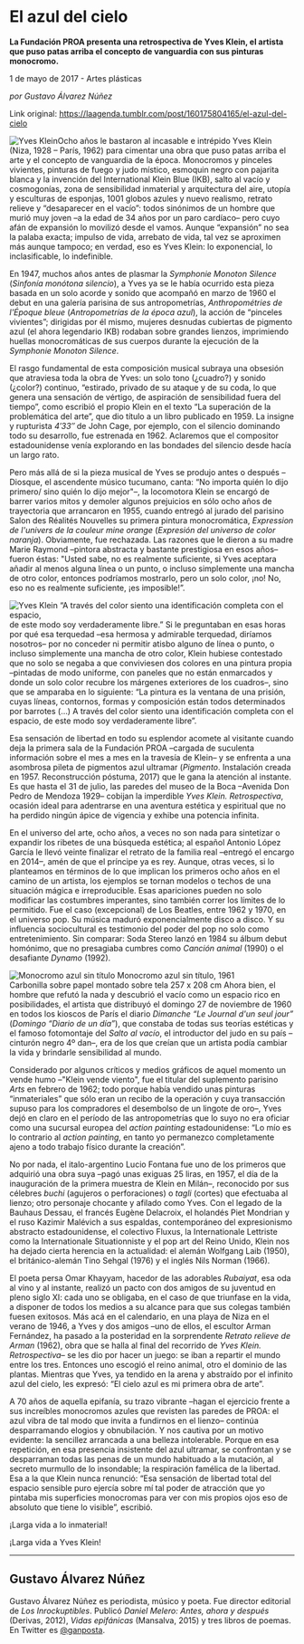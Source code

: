 # El azul del cielo

**La Fundación PROA presenta una retrospectiva de Yves Klein, el artista que puso patas arriba el concepto de vanguardia con sus pinturas monocromo.**

1 de mayo de 2017 - Artes plásticas

_por Gustavo Álvarez Núñez_

Link original: https://laagenda.tumblr.com/post/160175804165/el-azul-del-cielo

![Yves Klein](https://64.media.tumblr.com/3f8c1e25df8750e8beaa428e74032a05/tumblr_inline_pjzvonPorY1t6q87u_500.jpg)Ocho años le bastaron al incasable e intrépido Yves Klein (Niza, 1928 – París, 1962) para cimentar una obra que puso patas arriba el arte y el concepto de vanguardia de la época. Monocromos y pinceles vivientes, pinturas de fuego y judo místico, esmoquin negro con pajarita blanca y la invención del International Klein Blue (IKB), salto al vacío y cosmogonías, zona de sensibilidad inmaterial y arquitectura del aire, utopía y esculturas de esponjas, 1001 globos azules y nuevo realismo, retrato relieve y “desaparecer en el vacío”: todos sinónimos de un hombre que murió muy joven –a la edad de 34 años por un paro cardíaco– pero cuyo afán de expansión lo movilizó desde el vamos. Aunque “expansión” no sea la palaba exacta; impulso de vida, arrebato de vida, tal vez se aproximen más aunque tampoco; en verdad, eso es Yves Klein: lo exponencial, lo inclasificable, lo indefinible.

En 1947, muchos años antes de plasmar la *Symphonie Monoton Silence* (*Sinfonía monótona silencio*), a Yves ya se le había ocurrido esta pieza basada en un solo acorde y sonido que acompañó en marzo de 1960 el debut en una galería parisina de sus antropometrías, *Anthropométries de l'Époque bleue* (*Antropometrías de la época azul*), la acción de “pinceles vivientes”; dirigidas por él mismo, mujeres desnudas cubiertas de pigmento azul (el ahora legendario IKB) rodaban sobre grandes lienzos, imprimiendo huellas monocromáticas de sus cuerpos durante la ejecución de la *Symphonie Monoton Silence*.

El rasgo fundamental de esta composición musical subraya una obsesión que atraviesa toda la obra de Yves: un solo tono (¿cuadro?) y sonido (¿color?) continuo, “estirado, privado de su ataque y de su coda, lo que genera una sensación de vértigo, de aspiración de sensibilidad fuera del tiempo”, como escribió el propio Klein en el texto “La superación de la problemática del arte”, que dio título a un libro publicado en 1959. La insigne y rupturista *4′33″* de John Cage, por ejemplo, con el silencio dominando todo su desarrollo, fue estrenada en 1962. Aclaremos que el compositor estadounidense venía explorando en las bondades del silencio desde hacía un largo rato.

Pero más allá de si la pieza musical de Yves se produjo antes o después –Diosque, el ascendente músico tucumano, canta: “No importa quién lo dijo primero/ sino quién lo dijo mejor"–, la locomotora Klein se encargó de barrer varios mitos y demoler algunos prejuicios en sólo ocho años de trayectoria que arrancaron en 1955, cuando entregó al jurado del parisino Salon des Réalités Nouvelles su primera pintura monocromática, *Expression de l'univers de la couleur mine orange* (*Expresión del universo de color naranja*). Obviamente, fue rechazada. Las razones que le dieron a su madre Marie Raymond –pintora abstracta y bastante prestigiosa en esos años– fueron éstas: "Usted sabe, no es realmente suficiente, si Yves aceptara añadir al menos alguna línea o un punto, o incluso simplemente una mancha de otro color, entonces podríamos mostrarlo, pero un solo color, ¡no! No, eso no es realmente suficiente, ¡es imposible!”.

![Yves Klein](https://64.media.tumblr.com/3f8c1e25df8750e8beaa428e74032a05/tumblr_inline_pjzvonPorY1t6q87u_500.jpg) “A través del color siento una identificación completa con el espacio,  
de este modo soy verdaderamente libre.” Si le preguntaban en esas horas por qué esa terquedad –esa hermosa y admirable terquedad, diríamos nosotros– por no conceder ni permitir atisbo alguno de línea o punto, o incluso simplemente una mancha de otro color, Klein hubiese contestado que no solo se negaba a que conviviesen dos colores en una pintura propia –pintadas de modo uniforme, con paneles que no están enmarcados y donde un solo color recubre los márgenes exteriores de los cuadros–, sino que se amparaba en lo siguiente: “La pintura es la ventana de una prisión, cuyas líneas, contornos, formas y composición están todos determinados por barrotes (…) A través del color siento una identificación completa con el espacio, de este modo soy verdaderamente libre”.

Esa sensación de libertad en todo su esplendor acomete al visitante cuando deja la primera sala de la Fundación PROA –cargada de suculenta información sobre el mes a mes en la travesía de Klein– y se enfrenta a una asombrosa pileta de pigmentos azul ultramar (*Pigmento*. Instalación creada en 1957. Reconstrucción póstuma, 2017) que le gana la atención al instante. Es que hasta el 31 de julio, las paredes del museo de la Boca –Avenida Don Pedro de Mendoza 1929– cobijan la imperdible *Yves Klein. Retrospectiva*, ocasión ideal para adentrarse en una aventura estética y espiritual que no ha perdido ningún ápice de vigencia y exhibe una potencia infinita.

En el universo del arte, ocho años, a veces no son nada para sintetizar o expandir los ribetes de una búsqueda estética; al español Antonio López García le llevó veinte finalizar el retrato de la familia real –entregó el encargo en 2014–, amén de que el príncipe ya es rey. Aunque, otras veces, si lo planteamos en términos de lo que implican los primeros ocho años en el camino de un artista, los ejemplos se tornan modelos o techos de una situación mágica e irreproducible. Esas apariciones pueden no solo modificar las costumbres imperantes, sino también correr los límites de lo permitido. Fue el caso (excepcional) de Los Beatles, entre 1962 y 1970, en el universo pop. Su música maduró exponencialmente disco a disco. Y su influencia sociocultural es testimonio del poder del pop no solo como entretenimiento. Sin comparar: Soda Stereo lanzó en 1984 su álbum debut homónimo, que no presagiaba cumbres como *Canción animal* (1990) o el desafiante *Dynamo* (1992).

![Monocromo azul sin título](https://64.media.tumblr.com/ecef5ddb1d457229b46daee06a509a4e/tumblr_inline_pjzvoom40R1t6q87u_400.jpg) Monocromo azul sin título, 1961  
Carbonilla sobre papel montado sobre tela 257 x 208 cm Ahora bien, el hombre que refutó la nada y descubrió el vacío como un espacio rico en posibilidades, el artista que distribuyó el domingo 27 de noviembre de 1960 en todos los kioscos de París el diario *Dimanche “Le Journal d'un seul jour”* (*Domingo “Diario de un día”*), que constaba de todas sus teorías estéticas y el famoso fotomontaje del *Salto al vacío*, el introductor del judo en su país –cinturón negro 4º dan–, era de los que creían que un artista podía cambiar la vida y brindarle sensibilidad al mundo.

Considerado por algunos críticos y medios gráficos de aquel momento un vende humo –"Klein vende viento", fue el titular del suplemento parisino *Arts* en febrero de 1962; todo porque había vendido unas pinturas “inmateriales” que sólo eran un recibo de la operación y cuya transacción supuso para los compradores el desembolso de un lingote de oro–, Yves dejó en claro en el período de las antropometrías que lo suyo no era oficiar como una sucursal europea del *action painting* estadounidense: “Lo mío es lo contrario al *action painting*, en tanto yo permanezco completamente ajeno a todo trabajo físico durante la creación”.

No por nada, el italo-argentino Lucio Fontana fue uno de los primeros que adquirió una obra suya –pagó unas exiguas 25 liras, en 1957, el día de la inauguración de la primera muestra de Klein en Milán–, reconocido por sus célebres *buchi* (agujeros o perforaciones) o *tagli* (cortes) que efectuaba al lienzo; otro personaje chocante y afilado como Yves. Con el legado de la Bauhaus Dessau, el francés Eugène Delacroix, el holandés Piet Mondrian y el ruso Kazimir Malévich a sus espaldas, contemporáneo del expresionismo abstracto estadounidense, el colectivo Fluxus, la Internationale Lettriste como la Internationale Situationniste y el pop art del Reino Unido, Klein nos ha dejado cierta herencia en la actualidad: el alemán Wolfgang Laib (1950), el británico-alemán Tino Sehgal (1976) y el inglés Nils Norman (1966).

El poeta persa Omar Khayyam, hacedor de las adorables *Rubaiyat*, esa oda al vino y al instante, realizó un pacto con dos amigos de su juventud en pleno siglo XI: cada uno se obligaba, en el caso de que triunfase en la vida, a disponer de todos los medios a su alcance para que sus colegas también fuesen exitosos. Más acá en el calendario, en una playa de Niza en el verano de 1946, a Yves y dos amigos –uno de ellos, el escultor Arman Fernández, ha pasado a la posteridad en la sorprendente *Retrato relieve de Arman* (1962), obra que se halla al final del recorrido de *Yves Klein. Retrospectiva*– se les dio por hacer un juego: se iban a repartir el mundo entre los tres. Entonces uno escogió el reino animal, otro el dominio de las plantas. Mientras que Yves, ya tendido en la arena y abstraído por el infinito azul del cielo, les expresó: “El cielo azul es mi primera obra de arte”.

A 70 años de aquella epifanía, su trazo vibrante –hagan el ejercicio frente a sus increíbles monocromos azules que revisten las paredes de PROA: el azul vibra de tal modo que invita a fundirnos en el lienzo– continúa desparramando elogios y obnubilación. Y nos cautiva por un motivo evidente: la sencillez arrancada a una belleza intolerable. Porque en esa repetición, en esa presencia insistente del azul ultramar, se confrontan y se desparraman todas las penas de un mundo habituado a la mutación, al secreto murmullo de lo insondable; la respiración famélica de la libertad. Esa a la que Klein nunca renunció: “Esa sensación de libertad total del espacio sensible puro ejercía sobre mí tal poder de atracción que yo pintaba mis superficies monocromas para ver con mis propios ojos eso de absoluto que tiene lo visible”, escribió.

¡Larga vida a lo inmaterial!

¡Larga vida a Yves Klein!

  




---

 Gustavo Álvarez Núñez
----------------------

 Gustavo Álvarez Núñez es periodista, músico y poeta. Fue director editorial de *Los Inrockuptibles*. Publicó *Daniel Melero: Antes, ahora y después* (Derivas, 2012), *Vidas epifánicas* (Mansalva, 2015) y tres libros de poemas. En Twitter es [@ganposta](https://twitter.com/ganposta).

